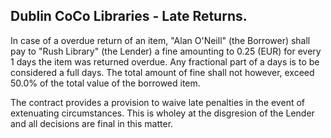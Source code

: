 Dublin CoCo Libraries - Late Returns.
----

In case of a overdue return of an item, "Alan O'Neill" (the Borrower) shall
pay to "Rush Library" (the Lender) a fine amounting to 0.25 (EUR)
for every 1 days the item was returned overdue. Any fractional part
of a days is to be considered a full days. The total amount of fine
shall not however, exceed 50.0% of the total value of the borrowed item.

The contract provides a provision to waive late penalties in the event
of extenuating circumstances. This is wholey at the disgresion of the
Lender and all decisions are final in this matter.